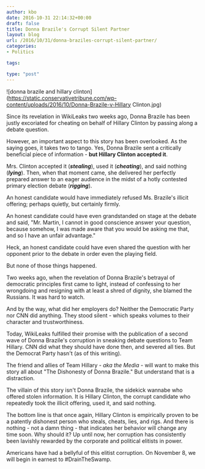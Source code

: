 ```yaml
---
author: kbo
date: 2016-10-31 22:14:32+00:00
draft: false
title: Donna Brazile's Corrupt Silent Partner
layout: blog
url: /2016/10/31/donna-braziles-corrupt-silent-partner/
categories:
- Politics

tags:

type: "post"
---
```


![donna brazile and hillary clinton](https://static.conservativetribune.com/wp-content/uploads/2016/10/Donna-Brazile-v-Hillary Clinton.jpg)


Since its revelation in WikiLeaks two weeks ago, Donna Brazile has been justly excoriated for cheating on behalf of Hillary Clinton by passing along a debate question.

However, an important aspect to this story has been overlooked. As the saying goes, it takes two to tango. Yes, Donna Brazile sent a critically beneficial piece of information - **but Hillary Clinton accepted it**.

Mrs. Clinton accepted it (_**stealing**_), used it (_**cheating**_), and said nothing (_**lying**_). Then, when that moment came, she delivered her perfectly prepared answer to an eager audience in the midst of a hotly contested primary election debate (_**rigging**_).

An honest candidate would have immediately refused Ms. Brazile's illicit offering; perhaps quietly, but certainly firmly.

An honest candidate could have even grandstanded on stage at the debate and said, "Mr. Martin, I cannot in good conscience answer your question, because somehow, I was made aware that you would be asking me that, and so I have an unfair advantage."

Heck, an honest candidate could have even shared the question with her opponent prior to the debate in order even the playing field.

But none of those things happened.

Two weeks ago, when the revelation of Donna Brazile's betrayal of democratic principles first came to light, instead of confessing to her wrongdoing and resigning with at least a shred of dignity, she blamed the Russians. It was hard to watch.

And by the way, what did her employers do? Neither the Democratic Party nor CNN did anything. They stood silent - which speaks volumes to their character and trustworthiness.

Today, WikiLeaks fulfilled their promise with the publication of a second wave of Donna Brazile's corruption in sneaking debate questions to Team Hillary. CNN did what they should have done then, and severed all ties. But the Democrat Party hasn't (as of this writing).

The friend and allies of Team Hillary _- aka the Media -_ will want to make this story all about "The Dishonesty of Donna Brazile." But understand that is a distraction.

The villain of this story isn't Donna Brazile, the sidekick wannabe who offered stolen information. It is Hillary Clinton, the corrupt candidate who repeatedly took the illicit offering, used it, and said nothing.

The bottom line is that once again, Hillary Clinton is empirically proven to be a patently dishonest person who steals, cheats, lies, and rigs. And there is nothing - not a damn thing - that indicates her behavior will change any time soon. Why should it? Up until now, her corruption has consistently been lavishly rewarded by the corporate and political elitists in power.

Americans have had a bellyful of this elitist corruption. On November 8, we will begin in earnest to #DrainTheSwamp.
